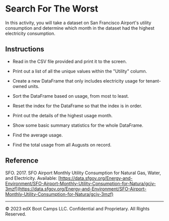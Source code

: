 # Search For The Worst

In this activity, you will take a dataset on San Francisco Airport's utility consumption and determine which month in the dataset had the highest electricity consumption.

## Instructions

* Read in the CSV file provided and print it to the screen.

* Print out a list of all the unique values within the "Utility" column.

* Create a new DataFrame that only includes electricity usage for tenant-owned units.

* Sort the DataFrame based on usage, from most to least.

* Reset the index for the DataFrame so that the index is in order.

* Print out the details of the highest usage month.

* Show some basic summary statistics for the whole DataFrame.

* Find the average usage.

* Find the total usage from all Augusts on record.

## Reference

SFO. 2017. SFO Airport Monthly Utility Consumption for Natural Gas, Water, and Electricity. Available: [https://data.sfgov.org/Energy-and-Environment/SFO-Airport-Monthly-Utility-Consumption-for-Natura/gcjv-3mzf](https://data.sfgov.org/Energy-and-Environment/SFO-Airport-Monthly-Utility-Consumption-for-Natura/gcjv-3mzf)

---

© 2023 edX Boot Camps LLC. Confidential and Proprietary. All Rights Reserved.
